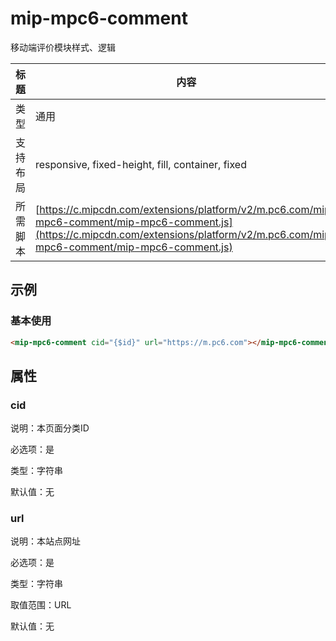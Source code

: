 # mip-mpc6-comment

移动端评价模块样式、逻辑

标题|内容
----|----
类型|通用
支持布局|responsive, fixed-height, fill, container, fixed
所需脚本| [https://c.mipcdn.com/extensions/platform/v2/m.pc6.com/mip-mpc6-comment/mip-mpc6-comment.js](https://c.mipcdn.com/extensions/platform/v2/m.pc6.com/mip-mpc6-comment/mip-mpc6-comment.js)

## 示例

### 基本使用

```html
<mip-mpc6-comment cid="{$id}" url="https://m.pc6.com"></mip-mpc6-comment>
```

## 属性

### cid

说明：本页面分类ID

必选项：是

类型：字符串

默认值：无

### url

说明：本站点网址

必选项：是

类型：字符串

取值范围：URL

默认值：无